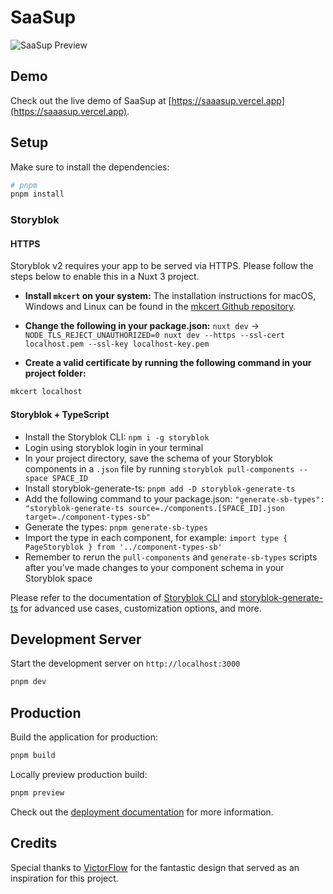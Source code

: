 # SaaSup

![SaaSup Preview](https://github.com/denys-petryniak/saasup/assets/16530588/df265948-6a98-43ab-a58e-b05464ed21f0)

## Demo

Check out the live demo of SaaSup at [https://saaasup.vercel.app](https://saaasup.vercel.app).

## Setup

Make sure to install the dependencies:

```bash
# pnpm
pnpm install
```

### Storyblok

#### HTTPS

Storyblok v2 requires your app to be served via HTTPS. Please follow the steps below to enable this in a Nuxt 3 project.

- **Install `mkcert` on your system:** The installation instructions for macOS, Windows and Linux can be found in the [mkcert Github repository](https://github.com/FiloSottile/mkcert).

- **Change the following in your package.json:** `nuxt dev` -> `NODE_TLS_REJECT_UNAUTHORIZED=0 nuxt dev --https --ssl-cert localhost.pem --ssl-key localhost-key.pem
`

- **Create a valid certificate by running the following command in your project folder:**

```bash
mkcert localhost
```

#### Storyblok + TypeScript

- Install the Storyblok CLI: `npm i -g storyblok`
- Login using storyblok login in your terminal
- In your project directory, save the schema of your Storyblok components in a `.json` file by running `storyblok pull-components --space SPACE_ID`
- Install storyblok-generate-ts: `pnpm add -D storyblok-generate-ts`
- Add the following command to your package.json: `"generate-sb-types": "storyblok-generate-ts source=./components.[SPACE_ID].json target=./component-types-sb"`
- Generate the types: `pnpm generate-sb-types`
- Import the type in each component, for example: `import type { PageStoryblok } from '../component-types-sb'`
- Remember to rerun the `pull-components` and `generate-sb-types` scripts after you’ve made changes to your component schema in your Storyblok space

Please refer to the documentation of [Storyblok CLI](https://github.com/storyblok/storyblok-cli) and [storyblok-generate-ts](https://github.com/dohomi/storyblok-generate-ts) for advanced use cases, customization options, and more.

## Development Server

Start the development server on `http://localhost:3000`

```bash
pnpm dev
```

## Production

Build the application for production:

```bash
pnpm build
```

Locally preview production build:

```bash
pnpm preview
```

Check out the [deployment documentation](https://nuxt.com/docs/getting-started/deployment) for more information.

## Credits

Special thanks to [VictorFlow](https://www.figma.com/@victorflow) for the fantastic design that served as an inspiration for this project.
